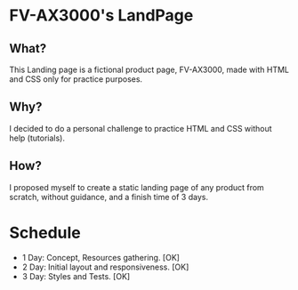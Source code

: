 # FV-AX3000's LandPage
## What?
 This Landing page is a fictional product page, FV-AX3000, made with HTML and CSS only for practice purposes.

## Why?
 I decided to do a personal challenge to practice HTML and CSS without help (tutorials).
 
## How?
 I proposed myself to create a static landing page of any product from scratch, without guidance, and a finish time of 3 days. 
  
# Schedule
 - 1 Day: Concept, Resources gathering. [OK]
 - 2 Day: Initial layout and responsiveness. [OK]
 - 3 Day: Styles and Tests. [OK]
